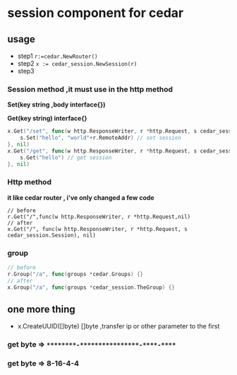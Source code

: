 # session component for cedar
## usage
* step1 `r:=cedar.NewRouter()`
* step2 `x := cedar_session.NewSession(r)`
* step3
### Session method ,it must use in the http method
**Set(key string ,body interface{})**

**Get(key string) interface{}**

```go
x.Get("/set", func(w http.ResponseWriter, r *http.Request, s cedar_session.Session) {
	s.Set("hello", "world"+r.RemoteAddr) // set session
}, nil)
x.Get("/get", func(w http.ResponseWriter, r *http.Request, s cedar_session.Session) {
	s.Get("hello") // get session
}, nil)
```
### Http method
**it like cedar router , i've only changed a few code**
```
// before
r.Get("/",func(w http.ResponseWriter, r *http.Request,nil)
// after
x.Get("/", func(w http.ResponseWriter, r *http.Request, s cedar_session.Session), nil)
```
### group
```go
// before
r.Group("/a", func(groups *cedar.Groups) {}
// after
x.Group("/a", func(groups *cedar_session.TheGroup) {}
```
## one more thing
* x.CreateUUID([]byte) []byte ,transfer ip or other parameter to the first
### get byte => `********-****************-****-****`
### get byte =>  8-16-4-4
